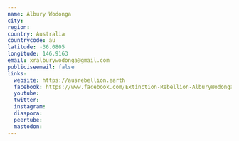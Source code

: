 ```yaml
---
name: Albury Wodonga
city:
region:
country: Australia
countrycode: au
latitude: -36.0805
longitude: 146.9163
email: xralburywodonga@gmail.com
publiciseemail: false
links:
  website: https://ausrebellion.earth
  facebook: https://www.facebook.com/Extinction-Rebellion-AlburyWodonga-104786457596125/
  youtube:
  twitter:
  instagram:
  diaspora:
  peertube:
  mastodon:
---
```

